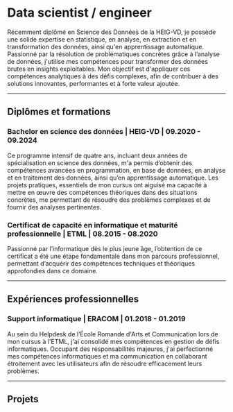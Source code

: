 # Data scientist / engineer
Récemment diplômé en Science des Données de la HEIG-VD, je possède une solide expertise en statistique, en analyse, en extraction et en transformation des données, ainsi qu'en apprentissage automatique. Passionné par la résolution de problématiques concrètes grâce à l’analyse de données, j'utilise mes compétences pour transformer des données brutes en insights exploitables. Mon objectif est d'appliquer ces compétences analytiques à des défis complexes, afin de contribuer à des solutions innovantes, performantes et à forte valeur ajoutée.

---

## Diplômes et formations
### Bachelor en science des données | HEIG-VD | 09.2020 - 09.2024 
Ce programme intensif de quatre ans, incluant deux années de spécialisation en science des données, m'a permis d’obtenir des compétences avancées en programmation, en base de données, en analyse et en traitement des données, ainsi qu’en apprentissage automatique. Les projets pratiques, essentiels de mon cursus ont aiguisé ma capacité à mettre en œuvre des compétences théoriques dans des situations concrètes, me permettant de résoudre des problèmes complexes et de fournir des analyses pertinentes.

### Certificat de capacité en informatique et maturité professionnelle | ETML | 08.2015 - 08.2020
Passionné par l’informatique dès le plus jeune âge, l’obtention de ce certificat a été une étape fondamentale dans mon parcours professionnel, permettant d’acquérir des compétences techniques et théoriques approfondies dans ce domaine.

---

## Expériences professionnelles
### Support informatique | ERACOM | 01.2018 - 01.2019
Au sein du Helpdesk de l’École Romande d'Arts et Communication lors de mon cursus à l'ETML, j'ai consolidé mes compétences en gestion de défis informatiques. Occupant des responsabilités majeures, j'ai perfectionné mes compétences informatiques et ma communication en collaborant étroitement avec les utilisateurs afin de résoudre efficacement leurs problèmes.

---

## Projets
